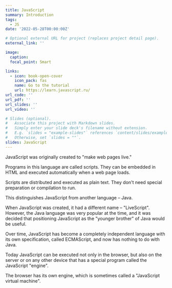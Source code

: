 ```yaml
---
title: JavaScript
summary: Introduction
tags:
  - JS
date: '2022-05-28T00:00:00Z'

# Optional external URL for project (replaces project detail page).
external_link: ''

image:
  caption: 
  focal_point: Smart

links:
  - icon: book-open-cover
    icon_pack: fas
    name: Go to the tutorial
    url: https://learn.javascript.ru/
url_code: ''
url_pdf: ''
url_slides: ''
url_video: ''

# Slides (optional).
#   Associate this project with Markdown slides.
#   Simply enter your slide deck's filename without extension.
#   E.g. `slides = "example-slides"` references `content/slides/example-slides.md`.
#   Otherwise, set `slides = ""`.
slides: JavaScript
---
```


JavaScript was originally created to "make web pages live."

Programs in this language are called scripts. They can be embedded in HTML and executed automatically when a web page loads.

Scripts are distributed and executed as plain text. They don't need special preparation or compilation to run.

This distinguishes JavaScript from another language – Java.

When JavaScript was created, it had a different name – "LiveScript". However, the Java language was very popular at the time, and it was decided that positioning JavaScript as the "younger brother" of Java would be useful.

Over time, JavaScript has become a completely independent language with its own specification, called ECMAScript, and now has nothing to do with Java.

Today JavaScript can be executed not only in the browser, but also on the server or on any other device that has a special program called the JavaScript "engine".

The browser has its own engine, which is sometimes called a "JavaScript virtual machine".
